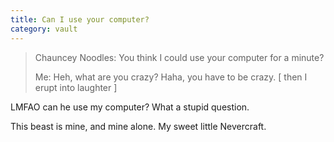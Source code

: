 ```yaml
---
title: Can I use your computer?
category: vault
---
```


> Chauncey Noodles: You think I could use your computer for a minute?
>
> Me: Heh, what are you crazy? Haha, you have to be crazy. [ then I erupt into
> laughter ]

LMFAO can he use my computer? What a stupid question.

This beast is mine, and mine alone. My sweet little Nevercraft.
